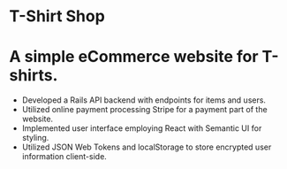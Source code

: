 # T-Shirt Shop
# A simple eCommerce website for T-shirts. 
+ Developed a Rails API backend with endpoints for items and users. 
+ Utilized online payment processing Stripe for a payment part of the website. 
+ Implemented user interface employing React with Semantic UI for styling.
+ Utilized JSON Web Tokens and localStorage to store encrypted user information client-side.
